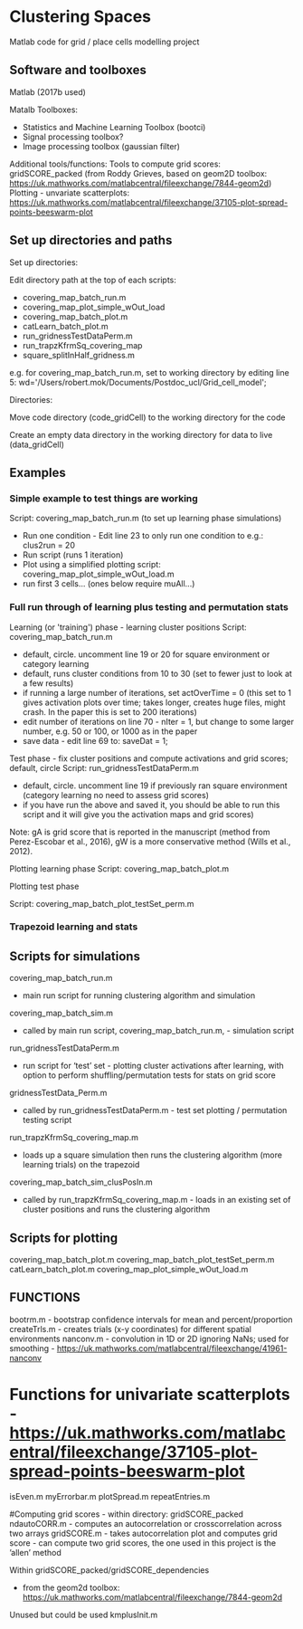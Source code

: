 # Clustering Spaces

Matlab code for grid / place cells modelling project


## Software and toolboxes

Matlab (2017b used)

Matalb Toolboxes:
- Statistics and Machine Learning Toolbox (bootci) 
- Signal processing toolbox?
- Image processing toolbox (gaussian filter)

Additional tools/functions:
Tools to compute grid scores: gridSCORE_packed (from Roddy Grieves, based on geom2D toolbox: https://uk.mathworks.com/matlabcentral/fileexchange/7844-geom2d)
Plotting - unvariate scatterplots: https://uk.mathworks.com/matlabcentral/fileexchange/37105-plot-spread-points-beeswarm-plot


## Set up directories and paths

Set up directories:

Edit directory path at the top of each scripts:
- covering_map_batch_run.m 
- covering_map_plot_simple_wOut_load
- covering_map_batch_plot.m
- catLearn_batch_plot.m
- run_gridnessTestDataPerm.m
- run_trapzKfrmSq_covering_map
- square_splitInHalf_gridness.m

e.g. for covering_map_batch_run.m, set to working directory by editing line 5:
wd='/Users/robert.mok/Documents/Postdoc_ucl/Grid_cell_model';

Directories:

Move code directory (code_gridCell) to the working directory for the code 

Create an empty data directory in the working directory for data to live (data_gridCell)

## Examples 
### Simple example to test things are working

Script: covering_map_batch_run.m (to set up learning phase simulations)
- Run one condition - Edit line 23 to only run one condition to e.g.: clus2run = 20
- Run script (runs 1 iteration)
- Plot using a simplified plotting script: covering_map_plot_simple_wOut_load.m
- run first 3 cells... (ones below require muAll...)

### Full run through of learning plus testing and permutation stats

Learning (or 'training') phase - learning cluster positions
Script: covering_map_batch_run.m
- default, circle. uncomment line 19 or 20 for square environment or category learning
- default, runs cluster conditions from 10 to 30 (set to fewer just to look at a few results)
- if running a large number of iterations, set actOverTime = 0 (this set to 1 gives activation plots over time; takes longer, creates huge files, might crash. In the paper this is set to 200 iterations)
- edit number of iterations on line 70 - nIter = 1, but change to some larger number, e.g. 50 or 100, or 1000 as in the paper
- save data - edit line 69 to: saveDat = 1;

Test phase - fix cluster positions and compute activations and grid scores; default, circle
Script: run_gridnessTestDataPerm.m
- default, circle. uncomment line 19 if previously ran square environment (category learning no need to assess grid scores)
- if you have run the above and saved it, you should be able to run this script and it will give you the activation maps and grid scores)

Note: gA is grid score that is reported in the manuscript (method from Perez-Escobar et al., 2016), gW is a more conservative method (Wills et al., 2012).


Plotting learning phase
Script: covering_map_batch_plot.m

Plotting test phase

Script: covering_map_batch_plot_testSet_perm.m




### Trapezoid learning and stats









## Scripts for simulations

covering_map_batch_run.m
- main run script for running clustering algorithm and simulation

covering_map_batch_sim.m
- called by main run script, covering_map_batch_run.m, - simulation script

run_gridnessTestDataPerm.m
- run script for ‘test’ set - plotting cluster activations after learning, with option to perform shuffling/permutation tests for stats on grid score

gridnessTestData_Perm.m
- called by run_gridnessTestDataPerm.m - test set plotting / permutation testing script

run_trapzKfrmSq_covering_map.m
- loads up a square simulation then runs the clustering algorithm (more learning trials) on the trapezoid

covering_map_batch_sim_clusPosIn.m
- called by run_trapzKfrmSq_covering_map.m - loads in an existing set of cluster positions and runs the clustering algorithm 


## Scripts for plotting
covering_map_batch_plot.m
covering_map_batch_plot_testSet_perm.m
catLearn_batch_plot.m
covering_map_plot_simple_wOut_load.m

## FUNCTIONS

bootrm.m - bootstrap confidence intervals for mean and percent/proportion
createTrls.m - creates trials (x-y coordinates) for different spatial environments
nanconv.m - convolution in 1D or 2D ignoring NaNs; used for smoothing - https://uk.mathworks.com/matlabcentral/fileexchange/41961-nanconv

# Functions for univariate scatterplots  - https://uk.mathworks.com/matlabcentral/fileexchange/37105-plot-spread-points-beeswarm-plot
isEven.m
myErrorbar.m 
plotSpread.m
repeatEntries.m

#Computing grid scores - within directory: gridSCORE_packed
ndautoCORR.m - computes an autocorrelation or crosscorrelation across two arrays
gridSCORE.m - takes autocorrelation plot and computes grid score - can compute two grid scores, the one used in this project is the ’allen’ method


Within gridSCORE_packed/gridSCORE_dependencies
- from the geom2d toolbox: https://uk.mathworks.com/matlabcentral/fileexchange/7844-geom2d


Unused but could be used
kmplusInit.m
